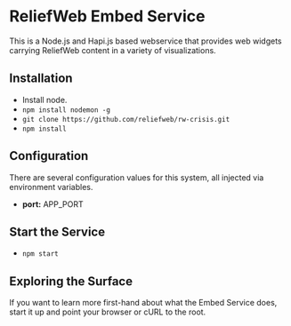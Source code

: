 # ReliefWeb Embed Service

This is a Node.js and Hapi.js based webservice that provides web widgets carrying ReliefWeb content
in a variety of visualizations.

## Installation

* Install node.
* `npm install nodemon -g`
* `git clone https://github.com/reliefweb/rw-crisis.git`
* `npm install`

## Configuration

There are several configuration values for this system, all injected via environment variables.

* **port:** APP_PORT

## Start the Service

* `npm start`

## Exploring the Surface

If you want to learn more first-hand about what the Embed Service does, start
it up and point your browser or cURL to the root.
